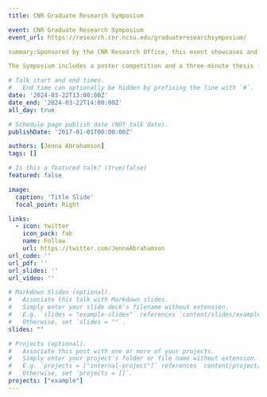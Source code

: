 ```yaml
---
title: CNR Graduate Research Symposium

event: CNR Graduate Research Symposium
event_url: https://research.cnr.ncsu.edu/graduateresearchsymposium/

summary:Sponsored by the CNR Research Office, this event showcases and celebrates the outstanding research, teaching, and extension of graduate students, post-doctoral researchers, and their faculty advisers or mentors in the Departments of Forestry and Environmental Resources, Forest Biomaterials, and Parks, Recreation and Tourism Management, and the Center for Geospatial Analytics, in the College of Natural Resources at NC State University.

The Symposium includes a poster competition and a three-minute thesis (3MT) competition.

# Talk start and end times.
#   End time can optionally be hidden by prefixing the line with `#`.
date: '2024-03-22T13:00:00Z'
date_end: '2024-03-22T14:00:00Z'
all_day: true

# Schedule page publish date (NOT talk date).
publishDate: '2017-01-01T00:00:00Z'

authors: [Jenna Abrahamson]
tags: []

# Is this a featured talk? (true/false)
featured: false

image:
  caption: 'Title Slide'
  focal_point: Right

links:
  - icon: twitter
    icon_pack: fab
    name: Follow
    url: https://twitter.com/JennaAbrahamson
url_code: ''
url_pdf: ''
url_slides: ''
url_video: ''

# Markdown Slides (optional).
#   Associate this talk with Markdown slides.
#   Simply enter your slide deck's filename without extension.
#   E.g. `slides = "example-slides"` references `content/slides/example-slides.md`.
#   Otherwise, set `slides = ""`.
slides: ""

# Projects (optional).
#   Associate this post with one or more of your projects.
#   Simply enter your project's folder or file name without extension.
#   E.g. `projects = ["internal-project"]` references `content/project/deep-learning/index.md`.
#   Otherwise, set `projects = []`.
projects: ["example"]
---
```


